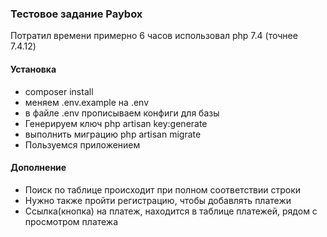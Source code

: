 ### Тестовое задание Paybox

Потратил времени примерно 6 часов
использовал php 7.4 (точнее 7.4.12)

#### Установка
- composer install
- меняем .env.example на .env
- в файле .env прописываем конфиги для базы
- Генерируем ключ php artisan key:generate
- выполнить миграцию php artisan migrate
- Пользуемся приложением

#### Дополнение
- Поиск по таблице происходит при полном соответствии строки
- Нужно также пройти регистрацию, чтобы добавлять платежи
- Ссылка(кнопка) на платеж, находится в таблице платежей, рядом с просмотром платежа
